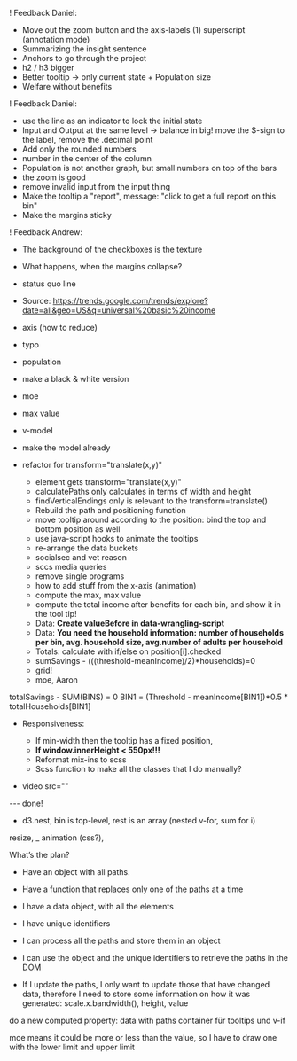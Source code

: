 ! Feedback Daniel:
  - Move out the zoom button and the axis-labels (1) superscript (annotation mode)
  - Summarizing the insight sentence
  - Anchors to go through the project
  - h2 / h3 bigger 
  - Better tooltip -> only current state + Population size
  - Welfare without benefits

! Feedback Daniel:
  - use the line as an indicator to lock the initial state
  - Input and Output at the same level -> balance in big! move the $-sign to the label, remove the .decimal point
  - Add only the rounded numbers
  - number in the center of the column 
  - Population is not another graph, but small numbers on top of the bars
  - the zoom is good
  - remove invalid input from the input thing
  - Make the tooltip a "report", message: "click to get a full report on this bin"
  - Make the margins sticky



! Feedback Andrew:
  - The background of the checkboxes is the texture

- What happens, when the margins collapse?
- status quo line
- Source: https://trends.google.com/trends/explore?date=all&geo=US&q=universal%20basic%20income

- axis (how to reduce)
- typo
- population
- make a black & white version
- moe
- max value
- v-model
- make the model already
- refactor for transform="translate(x,y)"
  - element gets transform="translate(x,y)"
  - calculatePaths only calculates in terms of width and height
  - findVerticalEndings only is relevant to the transform=translate()
  - Rebuild the path and positioning function
  - move tooltip around according to the position: bind the top and bottom position as well
  - use java-script hooks to animate the tooltips
  - re-arrange the data buckets
  - socialsec and vet reason
  - sccs media queries
  - remove single programs
  - how to add stuff from the x-axis (animation)
  - compute the max, max value
  - compute the total income after benefits for each bin, and show it in the tool tip!
  - Data: **Create valueBefore in data-wrangling-script**
  - Data: **You need the household information: number of households per bin, avg. household size, avg.number of adults per household**
  - Totals: calculate with if/else on position[i].checked
  - sumSavings - (((threshold-meanIncome)/2)*households)=0
  - grid!
  - moe, Aaron

totalSavings - SUM(BINS) = 0 
BIN1 = (Threshold - meanIncome[BIN1])*0.5 * totalHouseholds[BIN1]

- Responsiveness:
  - If min-width then the tooltip has a fixed position,
  - **If window.innerHeight < 550px!!!**
  - Reformat mix-ins to scss
  - Scss function to make all the classes that I do manually?


- video src=""






--- done!

- d3.nest, bin is top-level, rest is an array (nested v-for, sum for i)

resize, _ animation (css?),

What’s the plan?
 - Have an object with all paths.
 - Have a function that replaces only one of the paths at a time

- I have a data object, with all the elements
- I have unique identifiers
- I can process all the paths and store them in an object
- I can use the object and the unique identifiers to retrieve the paths in the DOM
- If I update the paths, I only want to update those that have changed data, therefore I need to store some information on how it was generated: scale.x.bandwidth(), height, value

do a new computed property: data with paths
container für tooltips und v-if

moe means it could be more or less than the value, so I have to draw one with the lower limit and upper limit